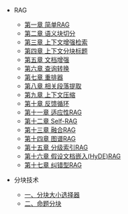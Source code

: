<!-- * [前言](./docs/a-1备战面试.md) -->
* RAG
  <!-- * [什么是RAG](./content/01_simple_rag.mmd) -->
  * [第一章 简单RAG](./content/01_simple_rag.md)
  * [第二章 语义块切分](./content/02_semantic_chunking.md)
  * [第三章 上下文增强检索](./content/03_context_enriched_rag.md)
  * [第四章 上下文分块标题](./content/04_contextual_chunk_headers_rag.md)
  * [第五章 文档增强](./content/05_doc_augmentation_rag.md)
  * [第六章 查询转换](./content/06_query_transform.md)      
  * [第七章 重排器](./content/07_reranker.md)
  * [第八章 相关段落提取](./content/08_rse.md)
  * [第九章 上下文压缩](./content/09_contextual_compression.md)
  * [第十章 反馈循环](./content/10_feedback_loop_rag.md)
  * [第十一章 适应性RAG](./content/11_adaptive_rag.md)
  * [第十二章 Self-RAG](./content/12_self_rag.md)
  * [第十三章 融合RAG](./content/13_fusion_rag.md)
  * [第十四章 图谱RAG](./content/14_graph_rag.md)
  * [第十五章 分级索引RAG](./content/15_hierarchy_rag.md)
  * [第十六章 假设文档嵌入(HyDE)RAG](./content/16_HyDE_rag.md)
  * [第十七章 纠错型RAG](./content/17_crag.md)

* 分块技术  
  * [一、分块大小选择器](./content/001_chunk_size_selector.md)
  * [二、命题分块](./content/002_proposition_chunking.md)
